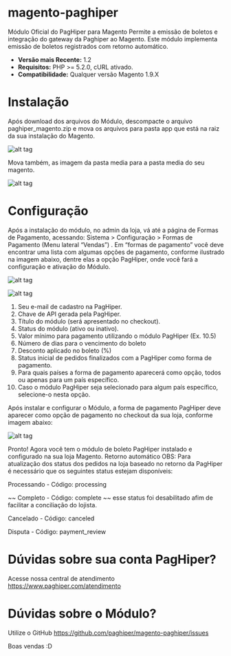 # magento-paghiper
Módulo Oficial do PagHiper para Magento
Permite a emissão de boletos e integração do gateway da Paghiper ao Magento. Este módulo implementa emissão de boletos registrados com retorno automático.

* **Versão mais Recente:** 1.2
* **Requisitos:** PHP >= 5.2.0, cURL ativado.
* **Compatibilidade:** Qualquer versão Magento 1.9.X



# Instalação
Após download dos arquivos do Módulo, descompacte o arquivo paghiper_magento.zip e mova os arquivos para pasta app que está na raiz da sua instalação do Magento.
	
![alt tag](https://raw.githubusercontent.com/paghiper/magento-paghiper/master/tutorial/pastaapp.jpg)

Mova também, as imagem da pasta media para a pasta media do seu magento.

![alt tag](https://raw.githubusercontent.com/paghiper/magento-paghiper/master/tutorial/pastamedia.jpg)

# Configuração
Após a instalação do módulo, no admin da loja, vá até a página de Formas de Pagamento, acessando: Sistema > Configuração > Formas de Pagamento (Menu lateral “Vendas”) .
Em “formas de pagamento” você deve encontrar uma lista com algumas opções de pagamento, conforme ilustrado na imagem abaixo, dentre elas a opção PagHiper, onde você fará a configuração e ativação do Módulo.

![alt tag](https://raw.githubusercontent.com/paghiper/magento-paghiper/master/tutorial/configmodulo.jpg)

![alt tag](https://raw.githubusercontent.com/paghiper/magento-paghiper/master/tutorial/configmodulo2.jpg)


1. Seu e-mail de cadastro na PagHiper.
2. Chave de API gerada pela PagHiper.
3. Título do módulo (será apresentado no checkout).
4. Status do módulo (ativo ou inativo).
5. Valor mínimo para pagamento utilizando o módulo PagHiper (Ex. 10.5)
6. Número de dias para o vencimento do boleto
7. Desconto aplicado no boleto (%)
8. Status inicial de pedidos finalizados com a PagHiper como forma de pagamento.
9. Para quais países a forma de pagamento aparecerá como opção, todos ou apenas para um país específico.
10. Caso o módulo PagHiper seja selecionado para algum país específico, selecione-o nesta opção.


Após instalar e configurar o Módulo, a forma de pagamento PagHiper deve aparecer como opção de pagamento no checkout da sua loja, conforme imagem abaixo:

![alt tag](https://raw.githubusercontent.com/paghiper/magento-paghiper/master/tutorial/checkout.jpg)

Pronto! Agora você tem o módulo de boleto PagHiper instalado e configurado na sua loja Magento.
Retorno automático
OBS: Para atualização dos status dos pedidos na loja baseado no retorno da PagHiper é necessário que os seguintes status estejam disponíveis:

Processando - Código: processing

~~ Completo - Código: complete ~~  esse status foi desabilitado afim de facilitar a conciliação do lojista.


Cancelado - Código: canceled

Disputa - Código: payment_review

# Dúvidas sobre sua conta PagHiper?

Acesse nossa central de atendimento https://www.paghiper.com/atendimento

# Dúvidas sobre o Módulo?

Utilize o GitHub https://github.com/paghiper/magento-paghiper/issues

Boas vendas :D



